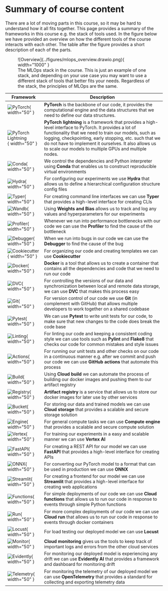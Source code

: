 # Summary of course content

There are a lot of moving parts in this course, so it may be hard to understand how it all fits together.
This page provides a summary of the frameworks in this course e.g. the stack of tools used. In the figure below we have
provided an overview on how the different tools of the course interacts with each other. The table after the figure
provides a short description of each of the parts.

<figure markdown>
![Overview](../figures/mlops_overview.drawio.png){ width="1000" }
<figcaption>
The MLOps stack in the course. This is just an example of one stack, and depending on your use case you may want to use
a different stack of tools that better fits your needs. Regardless of the stack, the principles of MLOps are the same.
</figcaption>
</figure>

| Framework | Description |
|-----------|-------------|
| ![PyTorch](../figures/icons/pytorch.png){ width="50" } | **PyTorch** is the backbone of our code, it provides the computational engine and the data structures that we need to define our data structures. |
| ![PyTorch Lightning](../figures/icons/lightning.png){ width="50" } | **PyTorch lightning** is a framework that provides a high-level interface to PyTorch. It provides a lot of functionality that we need to train our models, such as logging, checkpointing, early stopping, etc. such that we do not have to implement it ourselves. It also allows us to scale our models to multiple GPUs and multiple nodes. |
| ![Conda](../figures/icons/conda.png){ width="50" } | We control the dependencies and Python interpreter using **Conda** that enables us to construct reproducible virtual environments |
| ![Hydra](../figures/icons/hydra.png){ width="50" } | For configuring our experiments we use **Hydra** that allows us to define a hierarchical configuration structure config files |
| ![Typer](../figures/icons/typer.png){ width="50" } | For creating command line interfaces we can use **Typer** that provides a high-level interface for creating CLIs |
| ![Wandb](../figures/icons/w&b.png){ width="50" } | Using **Weights and Bias** allows us to track and log any values and hyperparameters for our experiments |
| ![Profiler](../figures/icons/profiler.png){ width="50" } | Whenever we run into performance bottlenecks with our code we can use the **Profiler** to find the cause of the bottleneck |
| ![Debugger](../figures/icons/debugger.png){ width="50" } | When we run into bugs in our code we can use the **Debugger** to find the cause of the bug |
| ![Cookiecutter](../figures/icons/cookiecutter.png){ width="50" } | For organizing our code and creating templates we can use **Cookiecutter** |
| ![Docker](../figures/icons/docker.png){ width="50" } | **Docker** is a tool that allows us to create a container that contains all the dependencies and code that we need to run our code |
| ![DVC](../figures/icons/dvc.png){ width="50" } | For controlling the versions of our data and synchronization between local and remote data storage, we can use **DVC** that makes this process easy |
| ![Git](../figures/icons/git.png){ width="50" } | For version control of our code we use **Git** (in complement with GitHub) that allows multiple developers to work together on a shared codebase |
| ![Pytest](../figures/icons/pytest.png){ width="50" } | We can use **Pytest** to write unit tests for our code, to make sure that new changes to the code does break the code base |
| ![Linting](../figures/icons/pep8.png){ width="50" } | For linting our code and keeping a consistent coding style we can use tools such as **Pylint** and **Flake8** that checks our code for common mistakes and style issues |
| ![Actions](../figures/icons/actions.png){ width="50" } | For running our unit tests and other checks on our code in a continuous manner e.g. after we commit and push our code we can use **GitHub actions** that automate this process |
| ![Build](../figures/icons/build.png){ width="50" } | Using **Cloud build** we can automate the process of building our docker images and pushing them to our artifact registry |
| ![Registry](../figures/icons/registry.png){ width="50" } | **Artifact registry** is a service that allows us to store our docker images for later use by other services |
| ![Bucket](../figures/icons/bucket.png){ width="50" } | For storing our data and trained models we can use **Cloud storage** that provides a scalable and secure storage solution |
| ![Engine](../figures/icons/engine.png){ width="50" } | For general compute tasks we can use **Compute engine** that provides a scalable and secure compute solution |
| ![Vertex](../figures/icons/vertex.png){ width="50" } | For training our experiments in a easy and scalable manner we can use **Vertex AI** |
| ![FastAPI](../figures/icons/fastapi.png){ width="50" } | For creating a REST API for our model we can use **FastAPI** that provides a high-level interface for creating APIs |
| ![ONNX](../figures/icons/onnx.png){ width="50" } | For converting our PyTorch model to a format that can be used in production we can use **ONNX** |
| ![Streamlit](../figures/icons/streamlit.png){ width="50" } | For creating a frontend for our model we can use **Streamlit** that provides a high-level interface for creating web applications |
| ![Functions](../figures/icons/functions.png){ width="50" } | For simple deployments of our code we can use **Cloud functions** that allows us to run our code in response to events through simple Python functions |
| ![Run](../figures/icons/run.png){ width="50" } | For more complex deployments of our code we can use **Cloud run** that allows us to run our code in response to events through docker containers |
| ![Locust](../figures/icons/locust.png){ width="50" } | For load testing our deployed model we can use **Locust** |
| ![Monitor](../figures/icons/monitoring.png){ width="50" } | **Cloud monitoring** gives us the tools to keep track of important logs and errors from the other cloud services |
| ![Evidently](../figures/icons/evidentlyai.png){ width="50" } | For monitoring our deployed model is experiencing any drift we can use **Evidently AI** that provides a framework and dashboard for monitoring drift |
| ![Telemetry](../figures/icons/opentelemetry.png){ width="50" } | For monitoring the telemetry of our deployed model we can use **OpenTelemetry** that provides a standard for collecting and exporting telemetry data |
